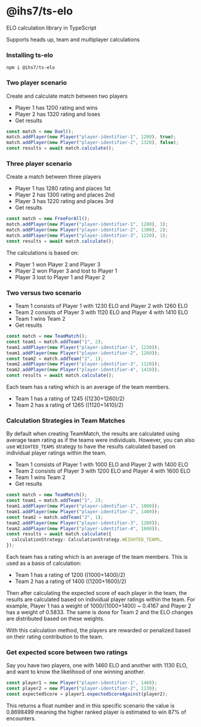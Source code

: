 # @ihs7/ts-elo

ELO calculation library in TypeScript

Supports heads up, team and multiplayer calculations

### Installing ts-elo

    npm i @ihs7/ts-elo

### Two player scenario

Create and calculate match between two players

- Player 1 has 1200 rating and wins
- Player 2 has 1320 rating and loses
- Get results

```typescript
const match = new Duel();
match.addPlayer(new Player("player-identifier-1", 1200), true);
match.addPlayer(new Player("player-identifier-2", 1320), false);
const results = await match.calculate();
```

### Three player scenario

Create a match between three players

- Player 1 has 1280 rating and places 1st
- Player 2 has 1300 rating and places 2nd
- Player 3 has 1220 rating and places 3rd
- Get results

```typescript
const match = new FreeForAll();
match.addPlayer(new Player("player-identifier-1", 1280), 3);
match.addPlayer(new Player("player-identifier-2", 1300), 2);
match.addPlayer(new Player("player-identifier-3", 1220), 1);
const results = await match.calculate();
```

The calculations is based on:

- Player 1 won Player 2 and Player 3
- Player 2 won Player 3 and lost to Player 1
- Player 3 lost to Player 1 and Player 2

### Two versus two scenario

- Team 1 consists of Player 1 with 1230 ELO and Player 2 with 1260 ELO
- Team 2 consists of Player 3 with 1120 ELO and Player 4 with 1410 ELO
- Team 1 wins Team 2
- Get results

```typescript
const match = new TeamMatch();
const team1 = match.addTeam("1", 2);
team1.addPlayer(new Player("player-identifier-1", 1230));
team1.addPlayer(new Player("player-identifier-2", 1260));
const team2 = match.addTeam("2", 1);
team2.addPlayer(new Player("player-identifier-3", 1120));
team2.addPlayer(new Player("player-identifier-4", 1410));
const results = await match.calculate();
```

Each team has a rating which is an average of the team members.

- Team 1 has a rating of 1245 ((1230+1260)/2)
- Team 2 has a rating of 1265 ((1120+1410)/2)

### Calculation Strategies in Team Matches

By default when creating TeamMatch, the results are calculated using average team rating as if the teams were individuals. However, you can also use `WEIGHTED_TEAMS` strategy to have the results calculated based on individual player ratings within the team.

- Team 1 consists of Player 1 with 1000 ELO and Player 2 with 1400 ELO
- Team 2 consists of Player 3 with 1200 ELO and Player 4 with 1600 ELO
- Team 1 wins Team 2
- Get results

```typescript
const match = new TeamMatch();
const team1 = match.addTeam("1", 2);
team1.addPlayer(new Player("player-identifier-1", 1000));
team1.addPlayer(new Player("player-identifier-2", 1400));
const team2 = match.addTeam("2", 1);
team2.addPlayer(new Player("player-identifier-3", 1200));
team2.addPlayer(new Player("player-identifier-4", 1600));
const results = await match.calculate({
  calculationStrategy: CalculationStrategy.WEIGHTED_TEAMS,
});
```

Each team has a rating which is an average of the team members. This is used as a basis of calculation:

- Team 1 has a rating of 1200 ((1000+1400)/2)
- Team 2 has a rating of 1400 ((1200+1600)/2)

Then after calculating the expected score of each player in the team, the results are calculated based on individual player ratings within the team. For example, Player 1 has a weight of 1000/(1000+1400) ~ 0.4167 and Player 2 has a weight of 0.5833. The same is done for Team 2 and the ELO changes are distributed based on these weights.

With this calculation method, the players are rewarded or penalized based on their rating contribution to the team.

### Get expected score between two ratings

Say you have two players, one with 1460 ELO and another with 1130 ELO, and want to know the likelihood of one winning another.

```typescript
const player1 = new Player("player-identifier-1", 1460);
const player2 = new Player("player-identifier-2", 1130);
const expectedScore = player1.expectedScoreAgainst(player2);
```

This returns a float number and in this specific scenario the value is 0.8698499 meaning the higher ranked player is estimated to win 87% of encounters.
